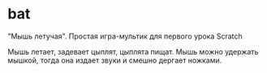 # bat
"Мышь летучая". Простая игра-мультик для первого урока Scratch

Мышь летает, задевает цыплят, цыплята пищат. Мышь можно удержать мышкой, тогда она издает звуки и смешно дергает ножками.
